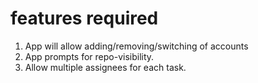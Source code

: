 # features required

1. App will allow adding/removing/switching of accounts
2. App prompts for repo-visibility.
3. Allow multiple assignees for each task.
